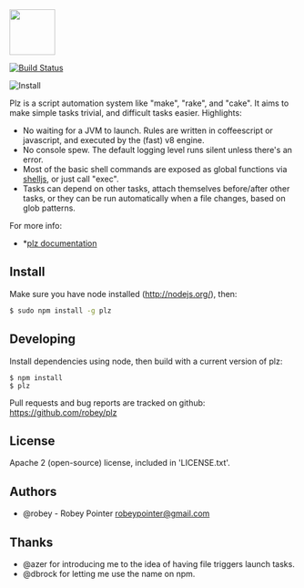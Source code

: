 <img src="https://github.com/robey/plz/raw/master/docs/images/plz.png" width="80">

[![Build Status](https://travis-ci.org/robey/plz.png?branch=master)](https://travis-ci.org/robey/plz)

![Install](https://nodei.co/npm/plz.png?compact=1)

Plz is a script automation system like "make", "rake", and "cake". It aims to make simple tasks trivial, and difficult tasks easier. Highlights:

- No waiting for a JVM to launch. Rules are written in coffeescript or javascript, and executed by the (fast) v8 engine. 
- No console spew. The default logging level runs silent unless there's an error.
- Most of the basic shell commands are exposed as global functions via [shelljs](https://github.com/arturadib/shelljs), or just call "exec".
- Tasks can depend on other tasks, attach themselves before/after other tasks, or they can be run automatically when a file changes, based on glob patterns.

For more info:

- *[plz documentation](http://robey.github.io/plz/articles/what-is-it.html)


Install
-------

Make sure you have node installed (http://nodejs.org/), then:

```sh
$ sudo npm install -g plz
```


Developing
----------

Install dependencies using node, then build with a current version of plz:

    $ npm install
    $ plz

Pull requests and bug reports are tracked on github:
https://github.com/robey/plz


License
-------

Apache 2 (open-source) license, included in 'LICENSE.txt'.


Authors
-------

- @robey - Robey Pointer <robeypointer@gmail.com>


Thanks
------

- @azer for introducing me to the idea of having file triggers launch tasks.
- @dbrock for letting me use the name on npm.
